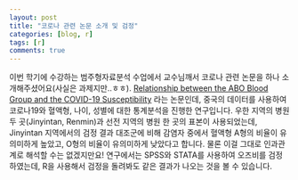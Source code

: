 ```yaml
---
layout: post
title: "코로나 관련 논문 소개 및 검정"
categories: [blog, r]
tags: [r]
comments: true
---
```


이번 학기에 수강하는 범주형자료분석 수업에서 교수님깨서 코로나 관련 논문을 하나 소개해주셨어요(사실은 과제지만..ㅎㅎ). [Relationship between the ABO Blood Group and the COVID-19 Susceptibility](https://www.medrxiv.org/content/10.1101/2020.03.11.20031096v2) 라는 논문인데, 중국의 데이터를 사용하여 코로나19와 혈액형, 나이, 성별에 대한 통계분석을 진행한 연구입니다. 우한 지역의 병원 두 곳(Jinyintan, Renmin)과 선전 지역의 병원 한 곳의 표본이 사용되었는데, Jinyintan 지역에서의 검정 결과 대조군에 비해 감염자 중에서 혈액형 A형의 비율이 유의미하게 높았고, O형의 비율이 유의미하게 낮았다고 합니다. 물론 이걸 그대로 인과관계로 해석할 수는 없겠지만요! 연구에서는 SPSS와 STATA를 사용하여 오즈비를 검정하였는데, R을 사용해서 검정을 돌려봐도 같은 결과가 나오는 것을 볼 수 있습니다.


